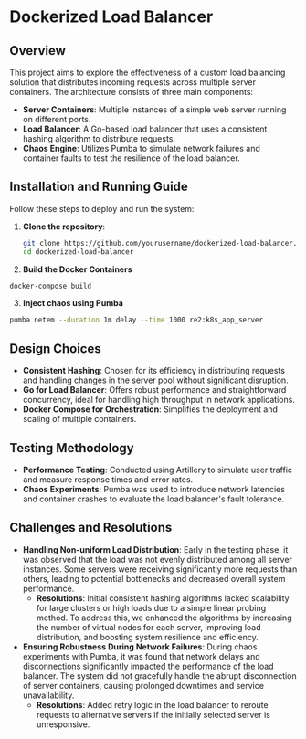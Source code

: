 # Dockerized Load Balancer
## Overview
This project aims to explore the effectiveness of a custom load balancing solution that distributes incoming requests across multiple server containers. The architecture consists of three main components:
- **Server Containers**: Multiple instances of a simple web server running on different ports.
- **Load Balancer**: A Go-based load balancer that uses a consistent hashing algorithm to distribute requests.
- **Chaos Engine**: Utilizes Pumba to simulate network failures and container faults to test the resilience of the load balancer.

## Installation and Running Guide
Follow these steps to deploy and run the system:

1. **Clone the repository**:
   ```bash
   git clone https://github.com/yourusername/dockerized-load-balancer.git
   cd dockerized-load-balancer
   ```
2. **Build the Docker Containers**

```bash
docker-compose build
   ```
3. **Inject chaos using Pumba**
```bash
pumba netem --duration 1m delay --time 1000 re2:k8s_app_server
   ```
## Design Choices
- **Consistent Hashing**: Chosen for its efficiency in distributing requests and handling changes in the server pool without significant disruption.
- **Go for Load Balancer**: Offers robust performance and straightforward concurrency, ideal for handling high throughput in network applications.
- **Docker Compose for Orchestration**: Simplifies the deployment and scaling of multiple containers.
## Testing Methodology
- **Performance Testing**: Conducted using Artillery to simulate user traffic and measure response times and error rates.
- **Chaos Experiments**: Pumba was used to introduce network latencies and container crashes to evaluate the load balancer's fault tolerance.
## Challenges and Resolutions
- **Handling Non-uniform Load Distribution**: Early in the testing phase, it was observed that the load was not evenly distributed among all server instances. Some servers were receiving significantly more requests than others, leading to potential bottlenecks and decreased overall system performance.
   - **Resolutions**: Initial consistent hashing algorithms lacked scalability for large clusters or high loads due to a simple linear probing method. To address this, we enhanced the algorithms by increasing the number of virtual nodes for each server, improving load distribution, and boosting system resilience and efficiency.
- **Ensuring Robustness During Network Failures**: During chaos experiments with Pumba, it was found that network delays and disconnections significantly impacted the performance of the load balancer. The system did not gracefully handle the abrupt disconnection of server containers, causing prolonged downtimes and service unavailability.
   - **Resolutions**: Added retry logic in the load balancer to reroute requests to alternative servers if the initially selected server is unresponsive.